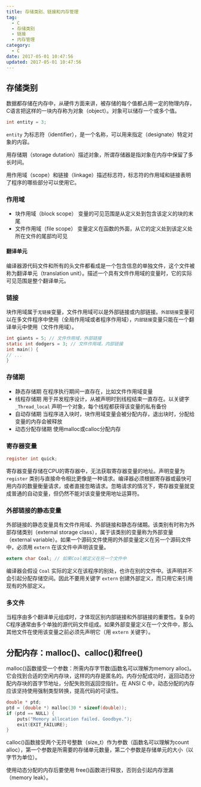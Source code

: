 ```yaml
---
title: 存储类别、链接和内存管理
tag:
  - C
  - 存储类别
  - 链接
  - 内存管理
category:
  - C
date: 2017-05-01 10:47:56
updated: 2017-05-01 10:47:56
---
```

## 存储类别
数据都存储在内存中，从硬件方面来讲，被存储的每个值都占用一定的物理内存，C语言把这样的一块内存称为对象（object）。对象可以储存一个或多个值。
```C
int entity = 3;
```
`entity` 为标志符（identifier），是一个名称，可以用来指定（designate）特定对象的内容。

用存储期（storage dutation）描述对象，所谓存储器是指对象在内存中保留了多长时间。

用作用域（scope）和链接（linkage）描述标志符，标志符的作用域和链接表明了程序的哪些部分可以使用它。

### 作用域
- 块作用域（block scope） 变量的可见范围是从定义处到包含该定义的块的末尾
- 文件作用域（file scope） 变量定义在函数的外面，从它的定义处到该定义处所在文件的尾部均可见

#### 翻译单元
编译器源代码文件和所有的头文件都看成是一个包含信息的单独文件，这个文件被称为翻译单元（translation unit）。描述一个具有文件作用域的变量时，它的实际可见范围是整个翻译单元。

### 链接
块作用域属于`无链接`变量，文件作用域可以是外部链接或内部链接。`外部链接`变量可以在多文件程序中使用（全局作用域或者程序作用域），`内部链接`变量只能在一个翻译单元中使用（文件作用域）。
```C
int giants = 5; // 文件作用域，外部链接
static int dodgers = 3; // 文件作用域，内部链接
int main() {
// ...
}
```

### 存储期
- 静态存储期 在程序执行期间一直存在，比如文件作用域变量
- 线程存储期 用于并发程序设计，从被声明时到线程结束一直存在。以关键字 `_Thread_local` 声明一个对象，每个线程都获得该变量的私有备份
- 自动存储期 当程序进入块时，块作用域变量会被分配内存，退出块时，分配给变量的内存会被释放
- 动态分配存储期 使用malloc或calloc分配内存

### 寄存器变量
```C
register int quick;
```
寄存器变量存储在CPU的寄存器中，无法获取寄存器变量的地址。声明变量为 `register` 类别与直接命令相比更像是一种请求。编译器必须根据寄存器或最快可用内存的数量衡量请求，或者直接忽略请求。忽略请求的情况下，寄存器变量就变成普通的自动变量，但仍然不能对该变量使用地址运算符。

### 外部链接的静态变量
外部链接的静态变量具有文件作用域、外部链接和静态存储期。该类别有时称为外部存储类别（external storage class），属于该类别的变量称为外部变量（external variable）。如果一个源码文件使用的外部变量定义在另一个源码文件中，必须用 `extern` 在该文件中声明该变量。
```C
extern char Coal; // 如果Coal被定义在另一个文件中
```
编译器会假设 `Coal` 实际的定义在该程序的别处，也许在别的文件中。该声明并不会引起分配存储空间。因此不要用关键字 `extern` 创建外部定义，而只用它来引用现有的外部定义。

### 多文件
当程序由多个翻译单元组成时，才体现区别内部链接和外部链接的重要性。复杂的C程序通常由多个单独的源代码文件组成。如果外部变量定义在一个文件中，那么其他文件在使用该变量之前必须先声明它（用 `extern` 关键字）。

## 分配内存：malloc()、calloc()和free()
malloc()函数接受一个参数：所需内存字节数(函数名可以理解为memory alloc)。它会找到合适的空闲内存块，这样的内存是匿名的。内存分配成功时，返回动态分配内存块的首字节地址，分配失败则返回空指针。在 ANSI C 中，动态分配的内存应该坚持使用强制类型转换，提高代码的可读性。
```C
double * ptd;
ptd = (double *) malloc(30 * sizeof(double));
if (ptd == NULL) {
    puts("Memory allocation failed. Goodbye.");
    exit(EXIT_FAILURE);
}
```

calloc()函数接受两个无符号整数（size_t）作为参数（函数名可以理解为count alloc），第一个参数是所需要的存储单元数量，第二个参数是存储单元的大小（以字节为单位）。

使用动态分配的内存后要使用 free()函数进行释放，否则会引起内存泄漏（memory leak）。
